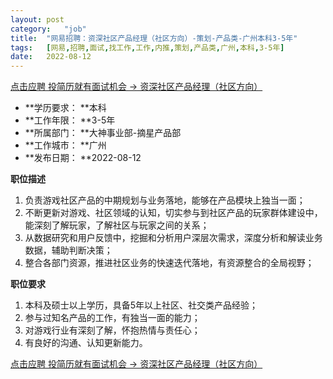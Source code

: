 ```yaml
---
layout:	post
category:	"job"
title:	"网易招聘：资深社区产品经理（社区方向）-策划-产品类-广州本科3-5年"
tags:	[网易,招聘,面试,找工作,工作,内推,策划,产品类,广州,本科,3-5年]
date:	2022-08-12
---
```


[点击应聘 投简历就有面试机会 -> 资深社区产品经理（社区方向）](http://mobile.bole.netease.com/bole/boleDetail?id=31612&employeeId=346f03c3cda5f04c&key=all)



- **学历要求： **本科
- **工作年限： **3-5年
- **所属部门： **大神事业部-摘星产品部
- **工作城市： **广州
- **发布日期： **2022-08-12



**职位描述**
1. 负责游戏社区产品的中期规划与业务落地，能够在产品模块上独当一面； 
2. 不断更新对游戏、社区领域的认知，切实参与到社区产品的玩家群体建设中，能深刻了解玩家，了解社区与玩家之间的关系；
3. 从数据研究和用户反馈中，挖掘和分析用户深层次需求，深度分析和解读业务数据，辅助判断决策；
4. 整合各部门资源，推进社区业务的快速迭代落地，有资源整合的全局视野；



**职位要求**
1. 本科及硕士以上学历，具备5年以上社区、社交类产品经验；
2. 参与过知名产品的工作，有独当一面的能力； 
3. 对游戏行业有深刻了解，怀抱热情与责任心； 
4. 有良好的沟通、认知更新能力。



[点击应聘 投简历就有面试机会 -> 资深社区产品经理（社区方向）](http://mobile.bole.netease.com/bole/boleDetail?id=31612&employeeId=346f03c3cda5f04c&key=all)